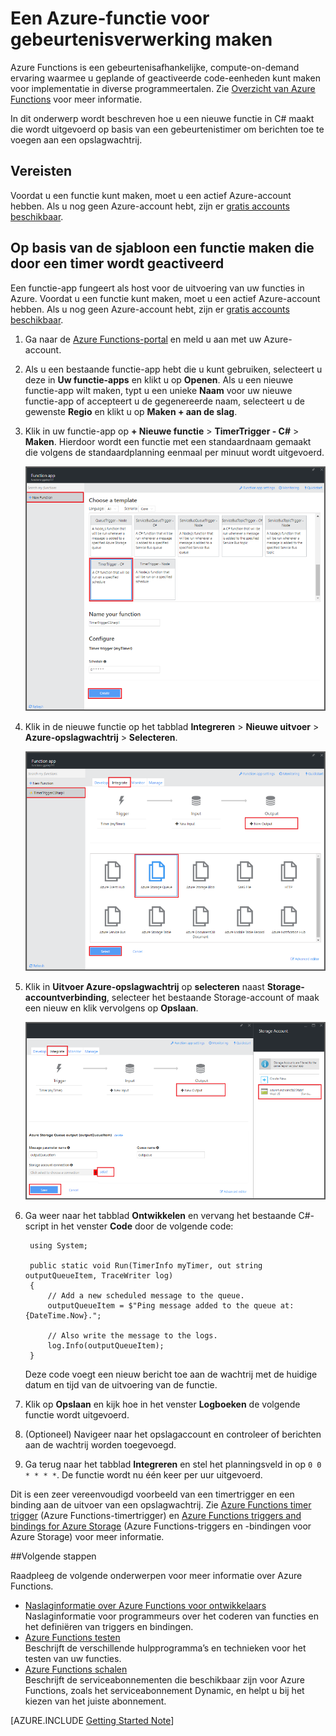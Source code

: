 <properties
   pageTitle="Een functie voor gebeurtenisverwerking maken | Microsoft Azure"
   description="Gebruik Azure-functies om een C#-functie te maken die wordt uitgevoerd op basis van een gebeurtenistimer."
   services="azure-functions"
   documentationCenter="na"
   authors="ggailey777"
   manager="erikre"
   editor=""
   tags=""
   />

<tags
   ms.service="functions"
   ms.devlang="multiple"
   ms.topic="get-started-article"
   ms.tgt_pltfrm="multiple"
   ms.workload="na"
   ms.date="06/05/2016"
   ms.author="glenga"/>
   

# Een Azure-functie voor gebeurtenisverwerking maken

Azure Functions is een gebeurtenisafhankelijke, compute-on-demand ervaring waarmee u geplande of geactiveerde code-eenheden kunt maken voor implementatie in diverse programmeertalen. Zie [Overzicht van Azure Functions](functions-overview.md) voor meer informatie.

In dit onderwerp wordt beschreven hoe u een nieuwe functie in C# maakt die wordt uitgevoerd op basis van een gebeurtenistimer om berichten toe te voegen aan een opslagwachtrij. 

## Vereisten 

Voordat u een functie kunt maken, moet u een actief Azure-account hebben. Als u nog geen Azure-account hebt, zijn er [gratis accounts beschikbaar](https://azure.microsoft.com/free/).

## Op basis van de sjabloon een functie maken die door een timer wordt geactiveerd

Een functie-app fungeert als host voor de uitvoering van uw functies in Azure. Voordat u een functie kunt maken, moet u een actief Azure-account hebben. Als u nog geen Azure-account hebt, zijn er [gratis accounts beschikbaar](https://azure.microsoft.com/free/). 

1. Ga naar de [Azure Functions-portal](https://functions.azure.com/signin) en meld u aan met uw Azure-account.

2. Als u een bestaande functie-app hebt die u kunt gebruiken, selecteert u deze in **Uw functie-apps** en klikt u op **Openen**. Als u een nieuwe functie-app wilt maken, typt u een unieke **Naam** voor uw nieuwe functie-app of accepteert u de gegenereerde naam, selecteert u de gewenste **Regio** en klikt u op **Maken + aan de slag**. 

3. Klik in uw functie-app op **+ Nieuwe functie** > **TimerTrigger - C#** > **Maken**. Hierdoor wordt een functie met een standaardnaam gemaakt die volgens de standaardplanning eenmaal per minuut wordt uitgevoerd. 

    ![Een nieuwe functie maken die door een timer wordt geactiveerd](./media/functions-create-an-event-processing-function/functions-create-new-timer-trigger.png)

4. Klik in de nieuwe functie op het tabblad **Integreren** > **Nieuwe uitvoer** > **Azure-opslagwachtrij** > **Selecteren**.

    ![Een nieuwe functie maken die door een timer wordt geactiveerd](./media/functions-create-an-event-processing-function/functions-create-storage-queue-output-binding.png)

5. Klik in **Uitvoer Azure-opslagwachtrij** op **selecteren** naast **Storage-accountverbinding**, selecteer het bestaande Storage-account of maak een nieuw en klik vervolgens op **Opslaan**. 

    ![Een nieuwe functie maken die door een timer wordt geactiveerd](./media/functions-create-an-event-processing-function/functions-create-storage-queue-output-binding-2.png)

6. Ga weer naar het tabblad **Ontwikkelen** en vervang het bestaande C#-script in het venster **Code** door de volgende code:

        using System;
        
        public static void Run(TimerInfo myTimer, out string outputQueueItem, TraceWriter log)
        {
            // Add a new scheduled message to the queue.
            outputQueueItem = $"Ping message added to the queue at: {DateTime.Now}.";
            
            // Also write the message to the logs.
            log.Info(outputQueueItem);
        }

    Deze code voegt een nieuw bericht toe aan de wachtrij met de huidige datum en tijd van de uitvoering van de functie.

7. Klik op **Opslaan** en kijk hoe in het venster **Logboeken** de volgende functie wordt uitgevoerd.

8. (Optioneel) Navigeer naar het opslagaccount en controleer of berichten aan de wachtrij worden toegevoegd.

9. Ga terug naar het tabblad **Integreren** en stel het planningsveld in op `0 0 * * * *`. De functie wordt nu één keer per uur uitgevoerd. 

Dit is een zeer vereenvoudigd voorbeeld van een timertrigger en een binding aan de uitvoer van een opslagwachtrij. Zie [Azure Functions timer trigger](functions-bindings-timer.md) (Azure Functions-timertrigger) en [Azure Functions triggers and bindings for Azure Storage](functions-bindings-storage.md) (Azure Functions-triggers en -bindingen voor Azure Storage) voor meer informatie.

##Volgende stappen

Raadpleeg de volgende onderwerpen voor meer informatie over Azure Functions.

+ [Naslaginformatie over Azure Functions voor ontwikkelaars](functions-reference.md)  
Naslaginformatie voor programmeurs over het coderen van functies en het definiëren van triggers en bindingen.
+ [Azure Functions testen](functions-test-a-function.md)  
Beschrijft de verschillende hulpprogramma’s en technieken voor het testen van uw functies.
+ [Azure Functions schalen](functions-scale.md)  
Beschrijft de serviceabonnementen die beschikbaar zijn voor Azure Functions, zoals het serviceabonnement Dynamic, en helpt u bij het kiezen van het juiste abonnement.  

[AZURE.INCLUDE [Getting Started Note](../../includes/functions-get-help.md)]



<!--HONumber=Sep16_HO3-->


